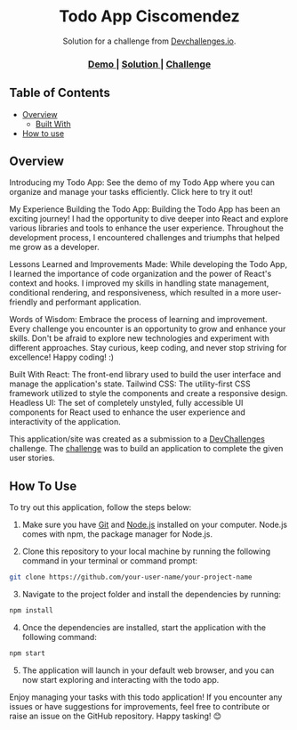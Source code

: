 <!-- Please update value in the {}  -->

<h1 align="center">Todo App Ciscomendez</h1>

<div align="center">
   Solution for a challenge from  <a href="http://devchallenges.io](https://devchallenges.io/challenges/hH6PbOHBdPm6otzw2De5" target="_blank">Devchallenges.io</a>.
</div>

<div align="center">
  <h3>
    <a href="https://todo-cisco.netlify.app">
      Demo
    </a>
    <span> | </span>
    <a href="https://github.com/CiscoMendez/todo-app.git">
      Solution
    </a>
    <span> | </span>
    <a href="https://devchallenges.io/challenges/hH6PbOHBdPm6otzw2De5">
      Challenge
    </a>
  </h3>
</div>

<!-- TABLE OF CONTENTS -->

## Table of Contents

- [Overview](#overview)
  - [Built With](#built-with)
- [How to use](#how-to-use)

<!-- OVERVIEW -->

## Overview

Introducing my Todo App:
See the demo of my Todo App where you can organize and manage your tasks efficiently. Click here to try it out!

My Experience Building the Todo App:
Building the Todo App has been an exciting journey! I had the opportunity to dive deeper into React and explore various libraries and tools to enhance the user experience. Throughout the development process, I encountered challenges and triumphs that helped me grow as a developer.

Lessons Learned and Improvements Made:
While developing the Todo App, I learned the importance of code organization and the power of React's context and hooks. I improved my skills in handling state management, conditional rendering, and responsiveness, which resulted in a more user-friendly and performant application.

Words of Wisdom:
Embrace the process of learning and improvement. Every challenge you encounter is an opportunity to grow and enhance your skills. Don't be afraid to explore new technologies and experiment with different approaches. Stay curious, keep coding, and never stop striving for excellence! Happy coding! :)

Built With
React: The front-end library used to build the user interface and manage the application's state.
Tailwind CSS: The utility-first CSS framework utilized to style the components and create a responsive design.
Headless UI: The set of completely unstyled, fully accessible UI components for React used to enhance the user experience and interactivity of the application.

This application/site was created as a submission to a [DevChallenges](https://devchallenges.io/challenges) challenge. The [challenge](https://devchallenges.io/challenges/hH6PbOHBdPm6otzw2De5) was to build an application to complete the given user stories.

## How To Use

To try out this application, follow the steps below:

1. Make sure you have [Git](https://git-scm.com) and [Node.js](https://nodejs.org/en/download/) installed on your computer. Node.js comes with npm, the package manager for Node.js.

2. Clone this repository to your local machine by running the following command in your terminal or command prompt:

```bash
git clone https://github.com/your-user-name/your-project-name
```

3. Navigate to the project folder and install the dependencies by running:

```bash
npm install
```

4. Once the dependencies are installed, start the application with the following command:

```bash
npm start
```

5. The application will launch in your default web browser, and you can now start exploring and interacting with the todo app.

Enjoy managing your tasks with this todo application! If you encounter any issues or have suggestions for improvements, feel free to contribute or raise an issue on the GitHub repository. Happy tasking! 😊

